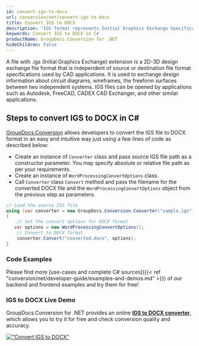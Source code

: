 ```yaml
---
id: convert-igs-to-docx
url: conversion/net/convert-igs-to-docx
title: Convert IGS to DOCX
description: "IGS format represents Initial Graphics Exchange Specification (IGES) with .igs extension. Learn how to convert IGS to DOCX file programmatically in C# language using GroupDocs.Conversion for .NET library."
keywords: Convert IGS to DOCX in C#
productName: GroupDocs.Conversion for .NET
hideChildren: False
---
```


A file with .igs (Initial Graphics Exchange) extension is a 2D-3D design exchange file format that is independent of source or destination file format specifications used by CAD applications. It is used to exchange design information about circuit diagrams, wireframes, the freeform surfaces between two independent systems. IGS files can be opened by applications such as Autodesk, FreeCAD, CADEX CAD Exchanger, and other similar applications.

## Steps to convert IGS to DOCX in C#

[GroupDocs.Conversion](https://products.groupdocs.com/conversion/net) allows developers to convert the IGS file to DOCX format in an easy and intuitive way just using a few lines of code as described below:

* Create an instance of `Converter` class and pass source IGS file path as a constructor parameter. You may specify absolute or relative file path as per your requirements. 
* Create an instance of `WordProcessingConvertOptions` class.
* Call `Converter` class `Convert` method and pass the filename for the converted DOCX file and the `WordProcessingConvertOptions` object from the previous step as parameters.

```csharp
// Load the source IGS file
using (var converter = new GroupDocs.Conversion.Converter("sample.igs"))
{
    // Set the convert options for DOCX format
   var options = new WordProcessingConvertOptions();
    // Convert to DOCX format
    converter.Convert("converted.docx", options);
}
```

### Code Examples

Please find more [use-cases and complete C# sources]({{< ref "conversion/net/developer-guide/examples-and-demos.md" >}}) of our backend and frontend examples and try them for free!

### IGS to DOCX Live Demo

GroupDocs.Conversion for .NET provides an online [**IGS to DOCX converter**](https://products.groupdocs.app/conversion/igs-to-docx), which allows you to try it for free and check conversion quality and accuracy.

[!["Convert IGS to DOCX"](conversion/net/images/convert-to-docx/convert-igs-to-docx.png)](https://products.groupdocs.app/conversion/igs-to-docx)